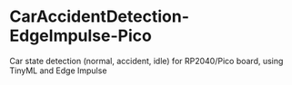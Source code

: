 # CarAccidentDetection-EdgeImpulse-Pico
 Car state detection (normal, accident, idle) for RP2040/Pico board, using TinyML and Edge Impulse
